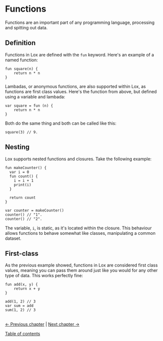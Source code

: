 # Functions
Functions are an important part of any programming language, processing and spitting out data.

## Definition
Functions in Lox are defined with the `fun` keyword. Here's an example of a named function:
```
fun square(n) {
    return n * n
}
```

Lambadas, or anonymous functions, are also supported within Lox, as functions are first class values. Here's the function from 
above, but defined using a variable and lambada:
```
var square = fun (n) {
    return n * n
}
```

Both do the same thing and both can be called like this:
```
square(3) // 9.
```

## Nesting
Lox supports nested functions and closures. Take the following example:
```
fun makeCounter() {
  var i = 0
  fun count() {
    i = i + 1
    print(i)
  }

  return count
}

var counter = makeCounter()
counter() // "1".
counter() // "2".
```
The variable, `i`, is static, as it's located within the closure. This behaviour allows functions to behave somewhat like 
classes, manipulating a common dataset.

## First-class
As the previous example showed, functions in Lox are considered first class values, meaning you can pass them around just like 
you would for any other type of data. This works perfectly fine:
```
fun add(x, y) {
    return x + y
}

add(1, 2) // 3
var sum = add
sum(1, 2) // 3
```


\
[<- Previous chapter](./04-data.md) | [Next chapter ->](./06-classes.md)

[Table of contents](./00-contents.md)
